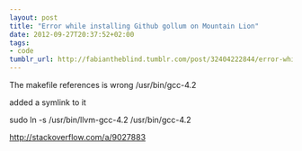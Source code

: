 ```yaml
---
layout: post
title: "Error while installing Github gollum on Mountain Lion"
date: 2012-09-27T20:37:52+02:00
tags:
- code
tumblr_url: http://fabiantheblind.tumblr.com/post/32404222844/error-while-installing-github-gollum-on-mountain-lion
---
```

The makefile references is wrong
    /usr/bin/gcc-4.2

added a symlink to it

sudo ln -s /usr/bin/llvm-gcc-4.2 /usr/bin/gcc-4.2


http://stackoverflow.com/a/9027883
